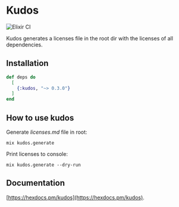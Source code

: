 # Kudos

![Elixir CI](https://github.com/dschniepp/kudos/workflows/Elixir%20CI/badge.svg)

Kudos generates a licenses file in the root dir with the licenses of all dependencies.

## Installation

```elixir
def deps do
  [
    {:kudos, "~> 0.3.0"}
  ]
end
```

## How to use kudos

Generate _licenses.md_ file in root:

`mix kudos.generate`

Print licenses to console:

`mix kudos.generate --dry-run`

## Documentation

[https://hexdocs.pm/kudos](https://hexdocs.pm/kudos).
